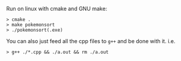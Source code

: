 Run on linux with cmake and GNU make:
```shell
> cmake .
> make pokemonsort
> ./pokemonsort(.exe)
```

You can also just feed all the cpp files to `g++` and be done with it. i.e.
```shell
> g++ ./*.cpp && ./a.out && rm ./a.out
```
